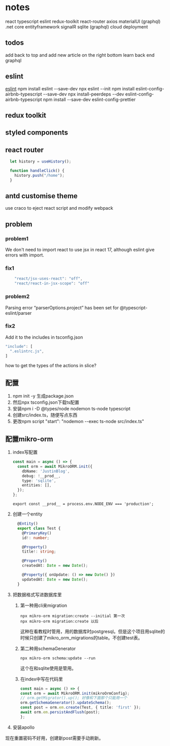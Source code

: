 # notes

react typescript eslint redux-toolkit react-router axios materialUI (graphql)
.net core entityframework signalR sqlite (graphql)
cloud deployment

## todos

add back to top and add new article on the right bottom
learn back end
graphql

## eslint

[eslint](https://andrebnassis.medium.com/setting-eslint-on-a-react-typescript-project-2021-1190a43ffba)
npm install eslint --save-dev
npx eslint --init
npm install eslint-config-airbnb-typescript --save-dev
npx install-peerdeps --dev eslint-config-airbnb-typescript
npm install --save-dev eslint-config-prettier

## redux toolkit

## styled components

## react router

``` js
  let history = useHistory();

  function handleClick() {
    history.push("/home");
  }
```

## antd customise theme

use craco to eject react script and modify webpack

## problem

### problem1

We don't need to import react to use jsx in react 17, although eslint give errors with import.

### fix1

```js
    "react/jsx-uses-react": "off",
    "react/react-in-jsx-scope": "off"
```

### problem2

Parsing error “parserOptions.project” has been set for @typescript-eslint/parser

### fix2

Add it to the includes in tsconfig.json

```js
"include": [
  ".eslintrc.js",
]
```

how to get the types of the actions in slice?

## 配置

1. npm init -y 生成package.json
2. 然后npx tsconfig.json下载ts配置
3. 安装npm i -D @types/node nodemon ts-node typescript
4. 创建src/index.ts，随便写点东西
5. 更改npm script     "start": "nodemon --exec ts-node src/index.ts"

## 配置mikro-orm

1. index写配置

   ```ts
   const main = async () => {
     const orm = await MikroORM.init({
       dbName: 'JustinBlog',
       debug: !__prod__,
       type: 'sqlite',
       entities: [],
     });
   };
   ```

   `export const __prod__ = process.env.NODE_ENV === 'production';`
2. 创建一个entity

   ```ts
     @Entity()
     export class Test {
       @PrimaryKey()
       id!: number;

       @Property()
       title!: string;

       @Property()
       createdAt: Date = new Date();

       @Property({ onUpdate: () => new Date() })
       updatedAt: Date = new Date();
     }
   ```

3. 把数据格式写进数据库里
   1. 第一种用cli来migration

      ```shell
      npx mikro-orm migration:create --initial 第一次
      npx mikro-orm migration:create 以后
      ```

      这种在看教程时管用，用的数据库时postgresql。但是这个项目用sqlite的时候只创建了mikro_orm_migrations的table。不创建test表。
   2. 第二种用schemaGenerator

      `npx mikro-orm schema:update --run`

      这个在和sqlite使用是管用。
   3. 在index中写在代码里

      ```ts
      const main = async () => {
      const orm = await MikroORM.init(mikroOrmConfig);
      // orm.getMigrator().up(); 好像和下面那个只能用一个
      orm.getSchemaGenerator().updateSchema();
      const post = orm.em.create(Test, { title: 'first' });
      await orm.em.persistAndFlush(post);
      };
      ```

4. 安装apollo

现在重置密码不好用，创建新post需要手动刷新。